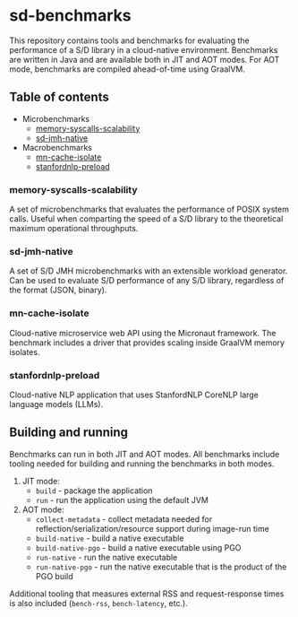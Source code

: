 # sd-benchmarks

This repository contains tools and benchmarks for evaluating the performance of a S/D library in a cloud-native environment.
Benchmarks are written in Java and are available both in JIT and AOT modes. For AOT mode, benchmarks are compiled ahead-of-time using GraalVM.

## Table of contents

- Microbenchmarks
    - [memory-syscalls-scalability](./memory-syscalls-scalability/)
    - [sd-jmh-native](./sd-jmh-native/)
- Macrobenchmarks
    - [mn-cache-isolate](./mn-cache-isolate/)
    - [stanfordnlp-preload](./stanfordnlp-preload/)

### memory-syscalls-scalability

A set of microbenchmarks that evaluates the performance of POSIX system calls.
Useful when comparting the speed of a S/D library to the theoretical maximum operational throughputs.

### sd-jmh-native

A set of S/D JMH microbenchmarks with an extensible workload generator.
Can be used to evaluate S/D performance of any S/D library, regardless of the format (JSON, binary).

### mn-cache-isolate

Cloud-native microservice web API using the Micronaut framework. The benchmark includes a driver that provides scaling inside GraalVM memory isolates.

### stanfordnlp-preload

Cloud-native NLP application that uses StanfordNLP CoreNLP large language models (LLMs).


## Building and running

Benchmarks can run in both JIT and AOT modes. All benchmarks include tooling needed for building and running the benchmarks in both modes. 

1. JIT mode:
    - `build` - package the application
    - `run` - run the application using the default JVM
1. AOT mode:
    - `collect-metadata` - collect metadata needed for reflection/serialization/resource support during image-run time
    - `build-native` - build a native executable
    - `build-native-pgo` - build a native executable using PGO
    - `run-native` - run the native executable
    - `run-native-pgo` - run the native executable that is the product of the PGO build

Additional tooling that measures external RSS and request-response times is also included (`bench-rss`, `bench-latency`, etc.).

